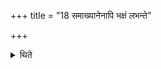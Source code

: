 +++
title = "18 समाख्यानेनापि भक्षं लभन्ते"

+++

<details><summary>थिते</summary>

समाख्यानेनापि भक्षं लभन्ते १८
</details>
